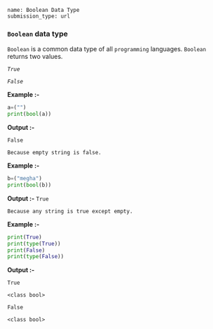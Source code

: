 ```ngMeta
name: Boolean Data Type
submission_type: url
```

### `Boolean` data type

`Boolean` is a common data type of all `programming` languages. `Boolean` returns two values.

*`True`*

*`False`*

**Example :-**

```python
a=("")
print(bool(a))
```
**Output :-**

`False`

`Because empty string is false.`

**Example :-**
```python
b=("megha")
print(bool(b))
```
**Output :-**
`True`

`Because any string is true except empty.`

**Example :-**
```python
print(True)
print(type(True))
print(False)
print(type(False))
```
**Output :-**

`True`

`<class bool>`

`False`

`<class bool>`

